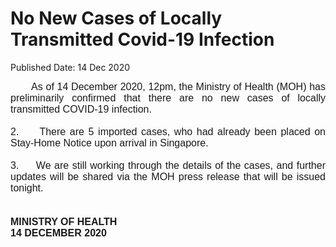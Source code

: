 <html>
    <meta http-equiv="Content-Type" content="text/html; charset=utf-8"/>
    <meta charset="utf-8"/>
    <title>No New Cases of Locally Transmitted  Covid-19 Infection </title>
    <body><h1>No New Cases of Locally Transmitted  Covid-19 Infection </h1>
    <p>Published Date: 14 Dec 2020</p> <p style="text-align: justify;"><span style="font-family: Arial;"><span style="font-size: 16px;">&nbsp; &nbsp; &nbsp; &nbsp;As of 14 December 2020, 12pm, the Ministry of Health (MOH) has preliminarily confirmed that there are no new cases of locally transmitted COVID-19 infection.&nbsp;<br><br>2.&nbsp; &nbsp; &nbsp;There are 5 imported cases, who had already been placed on Stay-Home Notice upon arrival in Singapore.&nbsp;<br><br>3.&nbsp; &nbsp; &nbsp;We are still working through the details of the cases, and further updates will be shared via the MOH press release that will be issued tonight.<br><br><br><strong>MINISTRY OF HEALTH<br>14 DECEMBER 2020</strong><br></span></span></p><div style="text-align: justify;"><span style="font-family: Arial; font-size: 16px;"><br></span></div></body>
</html>